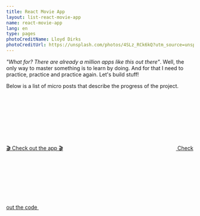 ```yaml
---
title: React Movie App
layout: list-react-movie-app
name: react-movie-app
lang: en
type: pages
photoCreditName: Lloyd Dirks
photoCreditUrl: https://unsplash.com/photos/4SLz_RCk6kQ?utm_source=unsplash&utm_medium=referral&utm_content=creditCopyText
---
```


*"What for? There are already a million apps like this out there"*. Well, the only way to master something is to learn by doing. And for that I need to practice, practice and practice again. Let's build stuff!  

Below is a list of micro posts that describe the progress of the project. 

<a class="button button-rma" href="https://eiga-de72c.firebaseapp.com/">🎬 Check out the app 🎬</a>
<a class="button button-rma-gh" href="https://github.com/macxim/eiga"><svg class="macxim-Svg-icon macxim-Svg--github"><use xlink:href="#macxim-Svg--github"></use></svg> Check out the code <svg class="macxim-Svg-icon macxim-Svg--github"><use xlink:href="#macxim-Svg--github"></use></svg></a>
